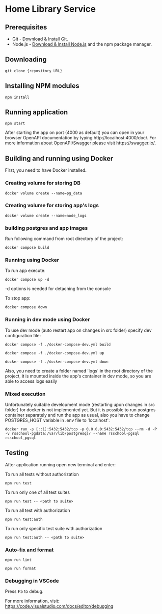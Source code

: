# Home Library Service

## Prerequisites

- Git - [Download & Install Git](https://git-scm.com/downloads).
- Node.js - [Download & Install Node.js](https://nodejs.org/en/download/) and the npm package manager.

## Downloading

```
git clone {repository URL}
```

## Installing NPM modules

```
npm install
```

## Running application

```
npm start
```

After starting the app on port (4000 as default) you can open
in your browser OpenAPI documentation by typing http://localhost:4000/doc/.
For more information about OpenAPI/Swagger please visit https://swagger.io/.

## Building and running using Docker

First, you need to have Docker installed.

### Creating volume for storing DB

```
docker volume create --name=pg_data
```

### Creating volume for storing app's logs

```
docker volume create --name=node_logs
```

### building postgres and app images

Run following command from root directory of the project:

```
docker compose build
```

### Running using Docker

To run app execute:

```
docker compose up -d
```

-d options is needed for detaching from the console

To stop app:

```
docker compose down
```

### Running in dev mode using Docker


To use dev mode (auto restart app on changes in src folder) specify dev configuration file:

```
docker compose -f ./docker-compose-dev.yml build

docker compose -f ./docker-compose-dev.yml up

docker compose -f ./docker-compose-dev.yml down

```

Also, you need to create a folder named 'logs' in the root directory of the project, it is mounted inside the app's container in dev mode, so you are able to access logs easily


### Mixed execution

Unfortunately  suitable development mode (restarting upon changes in src folder)  for docker is not implemented yet.
But it is possible to run postgres container separately and run the app as usual, also you have to change POSTGRES_HOST variable in .env file to 'localhost':

```
docker run -p [::1]:5432:5432/tcp -p 0.0.0.0:5432:5432/tcp --rm -d -P -v rsschool-pgdata:/var/lib/postgresql/ --name rsschool-pgsql rsschool_pgsql
```


## Testing

After application running open new terminal and enter:

To run all tests without authorization

```
npm run test
```

To run only one of all test suites

```
npm run test -- <path to suite>
```

To run all test with authorization

```
npm run test:auth
```

To run only specific test suite with authorization

```
npm run test:auth -- <path to suite>
```

### Auto-fix and format

```
npm run lint
```

```
npm run format
```

### Debugging in VSCode

Press <kbd>F5</kbd> to debug.

For more information, visit: https://code.visualstudio.com/docs/editor/debugging
